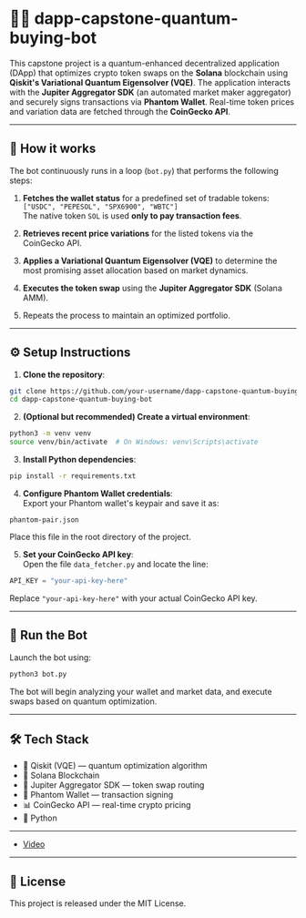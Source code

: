 # 🧠💸 dapp-capstone-quantum-buying-bot

This capstone project is a quantum-enhanced decentralized application (DApp) that optimizes crypto token swaps on the **Solana** blockchain using **Qiskit's Variational Quantum Eigensolver (VQE)**. The application interacts with the **Jupiter Aggregator SDK** (an automated market maker aggregator) and securely signs transactions via **Phantom Wallet**. Real-time token prices and variation data are fetched through the **CoinGecko API**.

---

## 🚀 How it works

The bot continuously runs in a loop (`bot.py`) that performs the following steps:

1. **Fetches the wallet status** for a predefined set of tradable tokens:  
   `["USDC", "PEPESOL", "SPX6900", "WBTC"]`  
   The native token `SOL` is used **only to pay transaction fees**.

2. **Retrieves recent price variations** for the listed tokens via the CoinGecko API.

3. **Applies a Variational Quantum Eigensolver (VQE)** to determine the most promising asset allocation based on market dynamics.

4. **Executes the token swap** using the **Jupiter Aggregator SDK** (Solana AMM).

5. Repeats the process to maintain an optimized portfolio.

---

## ⚙️ Setup Instructions

1. **Clone the repository**:

```bash
git clone https://github.com/your-username/dapp-capstone-quantum-buying-bot.git
cd dapp-capstone-quantum-buying-bot
```

2. **(Optional but recommended) Create a virtual environment**:

```bash
python3 -m venv venv
source venv/bin/activate  # On Windows: venv\Scripts\activate
```

3. **Install Python dependencies**:

```bash
pip install -r requirements.txt
```

4. **Configure Phantom Wallet credentials**:  
   Export your Phantom wallet's keypair and save it as:

```
phantom-pair.json
```

Place this file in the root directory of the project.

5. **Set your CoinGecko API key**:  
   Open the file `data_fetcher.py` and locate the line:

```python
API_KEY = "your-api-key-here"
```

Replace `"your-api-key-here"` with your actual CoinGecko API key.

---

## 🧠 Run the Bot

Launch the bot using:

```bash
python3 bot.py
```

The bot will begin analyzing your wallet and market data, and execute swaps based on quantum optimization.

---

## 🛠 Tech Stack

- 🧪 Qiskit (VQE) — quantum optimization algorithm  
- 🔗 Solana Blockchain  
- 🔄 Jupiter Aggregator SDK — token swap routing  
- 👛 Phantom Wallet — transaction signing  
- 📊 CoinGecko API — real-time crypto pricing  
- 🐍 Python

---

- [Video](https://www.youtube.com/watch?v=3HMYXgb88Uw)

---

## 📄 License

This project is released under the MIT License.
